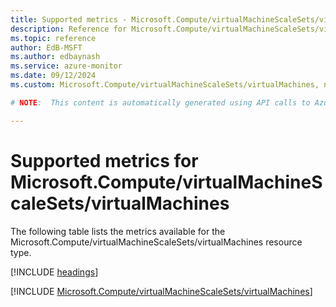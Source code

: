 ```yaml
---
title: Supported metrics - Microsoft.Compute/virtualMachineScaleSets/virtualMachines
description: Reference for Microsoft.Compute/virtualMachineScaleSets/virtualMachines metrics in Azure Monitor.
ms.topic: reference
author: EdB-MSFT
ms.author: edbaynash
ms.service: azure-monitor
ms.date: 09/12/2024
ms.custom: Microsoft.Compute/virtualMachineScaleSets/virtualMachines, naam

# NOTE:  This content is automatically generated using API calls to Azure. Any edits made on these files will be overwritten in the next run of the script. 

---
```


  
# Supported metrics for Microsoft.Compute/virtualMachineScaleSets/virtualMachines
  
The following table lists the metrics available for the Microsoft.Compute/virtualMachineScaleSets/virtualMachines resource type.  
  
  
[!INCLUDE [headings](~/reusable-content/ce-skilling/azure/includes/azure-monitor/reference/metrics/metrics-headings.md)]  
  
 

[!INCLUDE [Microsoft.Compute/virtualMachineScaleSets/virtualMachines](~/reusable-content/ce-skilling/azure/includes/azure-monitor/reference/metrics/microsoft-compute-virtualmachinescalesets-virtualmachines-metrics-include.md)]  

